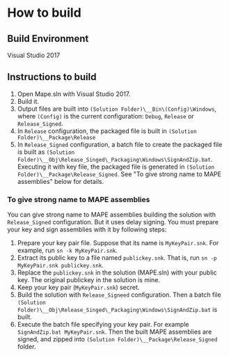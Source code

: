 # How to build

## Build Environment

Visual Studio 2017

## Instructions to build

1. Open Mape.sln with Visual Studio 2017.
1. Build it.
1. Output files are built into `(Solution Folder)\__Bin\(Config)\Windows`,
where `(Config)` is the current configuration: `Debug`, `Release` or `Release_Signed`.
1. In `Release` configuration, the packaged file is built in `(Solution Folder)\__Package\Release` 
1. In `Release_Signed` configuration, a batch file to create the packaged file is built as `(Solution Folder)\__Obj\Release_Singed\_Packaging\Windows\SignAndZip.bat`.
Executing it with key file, the packaged file is generated in `(Solution Folder)\__Package\Release_Signed`.
See "To give strong name to MAPE assemblies" below for details.


### To give strong name to MAPE assemblies

You can give strong name to MAPE assemblies building the solution with `Release_Signed` configuration.
But it uses delay signing.
You must prepare your key and sign assemblies with it by following steps:

1. Prepare your key pair file. Suppose that its name is `MyKeyPair.snk`. For example, run `sn -k MyKeyPair.snk`.
1. Extract its public key to a file named `publickey.snk`. That is, run `sn -p MyKeyPair.snk publickey.snk`.
1. Replace the `publickey.snk` in the solution (MAPE.sln) with your public key. The original publickey in the solution is mine.
1. Keep your key pair (`MyKeyPair.snk`) secret.
1. Build the solution with `Release_Signeed` configuration. Then a batch file `(Solution Folder)\__Obj\Release_Singed\_Packaging\Windows\SignAndZip.bat` is built.
1. Execute the batch file specifying your key pair. For example `SignAndZip.bat MyKeyPair.snk`. Then the built MAPE assemblies are signed, and zipped into `(Solution Folder)\__Package\Release_Signed` folder.

